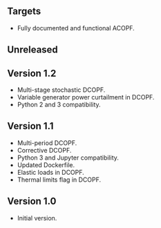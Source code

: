 Targets
-------
* Fully documented and functional ACOPF.

Unreleased
----------

Version 1.2
-----------
* Multi-stage stochastic DCOPF.
* Variable generator power curtailment in DCOPF.
* Python 2 and 3 compatibility.	

Version 1.1
-----------
* Multi-period DCOPF.
* Corrective DCOPF.
* Python 3 and Jupyter compatibility.
* Updated Dockerfile.
* Elastic loads in DCOPF.
* Thermal limits flag in DCOPF.
	
Version 1.0
-----------
* Initial version.
